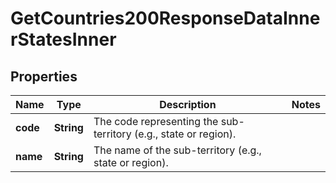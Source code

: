 

# GetCountries200ResponseDataInnerStatesInner


## Properties

| Name | Type | Description | Notes |
|------------ | ------------- | ------------- | -------------|
|**code** | **String** | The code representing the sub-territory (e.g., state or region). |  |
|**name** | **String** | The name of the sub-territory (e.g., state or region). |  |




